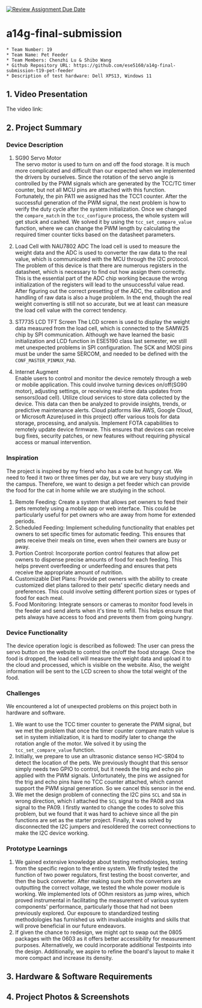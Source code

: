 [![Review Assignment Due Date](https://classroom.github.com/assets/deadline-readme-button-24ddc0f5d75046c5622901739e7c5dd533143b0c8e959d652212380cedb1ea36.svg)](https://classroom.github.com/a/kzkUPShx)
# a14g-final-submission

    * Team Number: 19
    * Team Name: Pet Feeder
    * Team Members: Chenzhi Lu & Shibo Wang
    * Github Repository URL: https://github.com/ese5160/a14g-final-submission-t19-pet-feeder
    * Description of test hardware: Dell XPS13, Windows 11

## 1. Video Presentation
The video link:

## 2. Project Summary

### Device Description

1. SG90 Servo Motor  
The servo motor is used to turn on and off the food storage. It is much more complicated and difficult than our expected when we implemented the drivers by ourselves. Since the rotation of the servo angle is controlled by the PWM signals which are generated by the TCC/TC timer counter, but not all MCU pins are attached with this function. Fortunately, the pin PA11 we assigned has the TCC1 counter. After the successful generation of the PWM signal, the next problem is how to verify the duty cycle after the system initialization. Once we changed the `compare_match` in the `tcc_configure` process, the whole system will get stuck and cashed. We solved it by using the `tcc_set_compare_value` function, where we can change the PWM length by calculating the required timer counter ticks based on the datasheet parameters.

2. Load Cell with NAU7802 ADC
The load cell is used to measure the weight data and the ADC is used to converter the raw data to the real value, which is communicated with the MCU through the I2C protocol. The problem of this device is that there are numerous registers in the datasheet, which is necessary to find out how assign them correctly. This is the essential part of the ADC chip working because the wrong initialization of the registers will lead to the unsuccessful value read. After figuring out the correct presetting of the ADC, the calibration and handling of raw data is also a huge problem. In the end, though the real weight converting is still not so accurate, but we at least can measure the load cell value with the correct tendency.

3. ST7735 LCD TFT Screen
The LCD screen is used to display the weight data measured from the load cell, which is connected to the SAMW25 chip by SPI communication. Although we have learned the basic initialization and LCD function in ESE5190 class last semester, we still met unexpected problems in SPI configuration. The SCK and MOSI pins must be under the same SERCOM, and needed to be defined with the `CONF_MASTER_PINMUX_PAD`.

4. Internet Augment  
Enable users to control and monitor the device remotely through a web or mobile application. This could involve turning devices on/off(SG90 motor), adjusting settings, or receiving real-time data updates from sensors(load cell). Utilize cloud services to store data collected by the device. This data can then be analyzed to provide insights, trends, or predictive maintenance alerts. Cloud platforms like AWS, Google Cloud, or Microsoft Azure(used in this project) offer various tools for data storage, processing, and analysis. Implement FOTA capabilities to remotely update device firmware. This ensures that devices can receive bug fixes, security patches, or new features without requiring physical access or manual intervention.

### Inspiration

The project is inspired by my friend who has a cute but hungry cat. We need to feed it two or three times per day, but we are very busy studying in the campus. Therefore, we want to design a pet feeder which can provide the food for the cat in home while we are studying in the school.

1. Remote Feeding: Create a system that allows pet owners to feed their pets remotely using a mobile app or web interface. This could be particularly useful for pet owners who are away from home for extended periods.  
2. Scheduled Feeding: Implement scheduling functionality that enables pet owners to set specific times for automatic feeding. This ensures that pets receive their meals on time, even when their owners are busy or away.  
3. Portion Control: Incorporate portion control features that allow pet owners to dispense precise amounts of food for each feeding. This helps prevent overfeeding or underfeeding and ensures that pets receive the appropriate amount of nutrition.  
4. Customizable Diet Plans: Provide pet owners with the ability to create customized diet plans tailored to their pets' specific dietary needs and preferences. This could involve setting different portion sizes or types of food for each meal.
5. Food Monitoring: Integrate sensors or cameras to monitor food levels in the feeder and send alerts when it's time to refill. This helps ensure that pets always have access to food and prevents them from going hungry.

### Device Functionality

The device operation logic is described as followed: The user can press the servo button on the website to control the on/off the food storage. Once the food is dropped, the load cell will measure the weight data and upload it to the cloud and processed, which is visible on the website. Also, the weight information will be sent to the LCD screen to show the total weight of the food.

### Challenges

We encountered a lot of unexpected problems on this project both in hardware and software.

1. We want to use the TCC timer counter to generate the PWM signal, but we met the problem that once the timer counter compare match value is set in system initialization, it is hard to modify later to change the rotation angle of the motor. We solved it by using the `tcc_set_compare_value` function.
2. Initially, we prepare to use an ultrasonic distance senso HC-SR04 to detect the location of the pets. We previously thought that this sensor simply needs two GPIO to control, but it needs the trig and echo pin applied with the PWM signals. Unfortunately, the pins we assigned for the trig and echo pins have no TCC counter attached, which cannot support the PWM signal generation. So we cancel this sensor in the end.
3. We met the design problem of connecting the I2C pins `SCL` and `SDA` in wrong direction, which I attached the `SCL` signal to the PA08 and `SDA` signal to the PA09. I firstly wanted to change the codes to solve this problem, but we found that it was hard to achieve since all the pin functions are set as the starter project. Finally, it was solved by disconnected the I2C jumpers and resoldered the correct connections to make the I2C device working.

### Prototype Learnings

1. We gained extensive knowledge about testing methodologies, testing from the specific region to the entire system. We firstly tested the function of two power regulators, first testing the boost converter, and then the buck converter. After making sure both the converters are outputting the correct voltage, we tested the whole power module is working. We implemented lots of 0Ohm resistors as jump wires, which proved instrumental in facilitating the measurement of various system components' performance, particularly those that had not been previously explored. Our exposure to standardized testing methodologies has furnished us with invaluable insights and skills that will prove beneficial in our future endeavors.
2. If given the chance to redesign, we might opt to swap out the 0805 packages with the 0603 as it offers better accessibility for measurement purposes. Alternatively, we could incorporate additional Testpoints into the design. Additionally, we aspire to refine the board's layout to make it more compact and increase its density.

## 3. Hardware & Software Requirements

## 4. Project Photos & Screenshots
